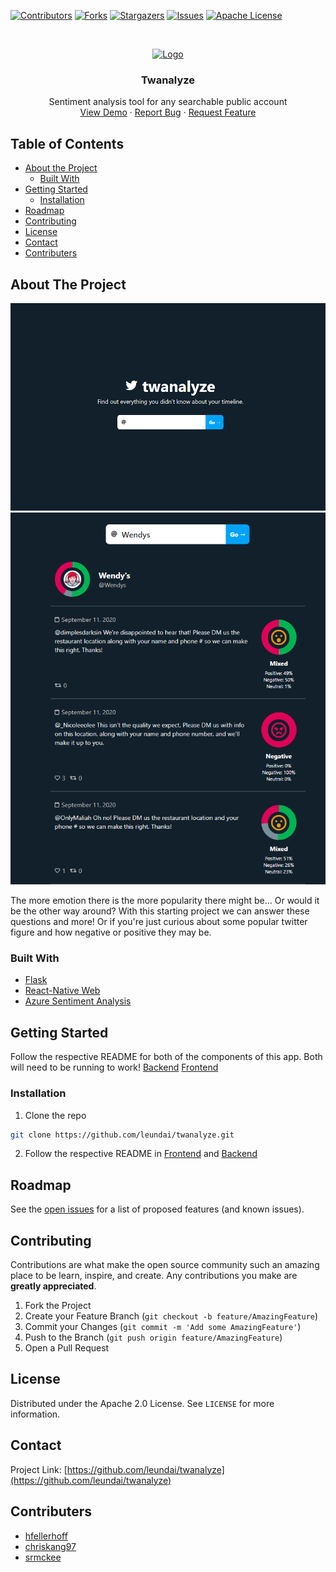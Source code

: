 <!--
*** Thanks for checking out this README Template. If you have a suggestion that would
*** make this better, please fork the repo and create a pull request or simply open
*** an issue with the tag "enhancement".
*** Thanks again! Now go create something AMAZING! :D
***
***
***
*** To avoid retyping too much info. Do a search and replace for the following:
*** github_username, repo_name, twitter_handle, email
-->





<!-- PROJECT SHIELDS -->
<!--
*** I'm using markdown "reference style" links for readability.
*** Reference links are enclosed in brackets [ ] instead of parentheses ( ).
*** See the bottom of this document for the declaration of the reference variables
*** for contributors-url, forks-url, etc. This is an optional, concise syntax you may use.
*** https://www.markdownguide.org/basic-syntax/#reference-style-links
-->
[![Contributors][contributors-shield]][contributors-url]
[![Forks][forks-shield]][forks-url]
[![Stargazers][stars-shield]][stars-url]
[![Issues][issues-shield]][issues-url]
[![Apache License][license-shield]][license-url]



<!-- PROJECT LOGO -->
<br />
<p align="center">
  <a href="https://github.com/leundai/twanalyze">
    <img src="https://twemoji.twitter.com/content/dam/twemoji-twitter/Twitter_Social_Icon_Circle_Color.png.twimg.1920.png" alt="Logo" width="80" height="80">
  </a>

  <h3 align="center">Twanalyze</h3>

  <p align="center">
    Sentiment analysis tool for any searchable public account
    <br />
    <a href="https://twanalyze.netlify.app">View Demo</a>
    ·
    <a href="https://github.com/leundai/twanalyze/issues">Report Bug</a>
    ·
    <a href="https://github.com/leundai/twanalyze/issues">Request Feature</a>
  </p>
</p>



<!-- TABLE OF CONTENTS -->
## Table of Contents

* [About the Project](#about-the-project)
  * [Built With](#built-with)
* [Getting Started](#getting-started)
  * [Installation](#installation)
* [Roadmap](#roadmap)
* [Contributing](#contributing)
* [License](#license)
* [Contact](#contact)
* [Contributers](#contributers)



<!-- ABOUT THE PROJECT -->
## About The Project

[![Twanalyze Screen Shot][product-screenshot]](https://twanalyze.netlify.app/)
[![Sentiment Screen shot][product-screenshot2]](https://twanalyze.netlify.app/)


The more emotion there is the more popularity there might be... Or would it be the other way around? With this starting project we can answer these questions and more! Or if you're just curious about some popular twitter figure and how negative or positive they may be.


### Built With

* [Flask](https://flask.palletsprojects.com/en/1.1.x/)
* [React-Native Web](https://github.com/necolas/react-native-web)
* [Azure Sentiment Analysis](https://github.com/necolas/react-native-web)



<!-- GETTING STARTED -->
## Getting Started

Follow the respective README for both of the components of this app. Both will need to be running to work!
[Backend](https://github.com/Leundai/twanalyze/tree/main/backend)
[Frontend](https://github.com/Leundai/twanalyze/tree/main/frontend)

### Installation

1. Clone the repo
```sh
git clone https://github.com/leundai/twanalyze.git
```
2. Follow the respective README in [Frontend](https://github.com/Leundai/twanalyze/tree/main/frontend) and [Backend](https://github.com/Leundai/twanalyze/tree/main/backend)


<!-- ROADMAP -->
## Roadmap

See the [open issues](https://github.com/leundai/twanalyze/issues) for a list of proposed features (and known issues).



<!-- CONTRIBUTING -->
## Contributing

Contributions are what make the open source community such an amazing place to be learn, inspire, and create. Any contributions you make are **greatly appreciated**.

1. Fork the Project
2. Create your Feature Branch (`git checkout -b feature/AmazingFeature`)
3. Commit your Changes (`git commit -m 'Add some AmazingFeature'`)
4. Push to the Branch (`git push origin feature/AmazingFeature`)
5. Open a Pull Request



<!-- LICENSE -->
## License

Distributed under the Apache 2.0 License. See `LICENSE` for more information.



<!-- CONTACT -->
## Contact

Project Link: [https://github.com/leundai/twanalyze](https://github.com/leundai/twanalyze)



<!-- ACKNOWLEDGEMENTS -->
## Contributers

* [hfellerhoff](https://github.com/hfellerhoff)
* [chriskang97](https://github.com/chriskang97)
* [srmckee](https://github.com/srmckee)





<!-- MARKDOWN LINKS & IMAGES -->
<!-- https://www.markdownguide.org/basic-syntax/#reference-style-links -->
[contributors-shield]: https://img.shields.io/github/contributors/leundai/twanalyze.svg?style=flat-square
[contributors-url]: https://github.com/leundai/twanalyze/graphs/contributors
[forks-shield]: https://img.shields.io/github/forks/leundai/twanalyze.svg?style=flat-square
[forks-url]: https://github.com/Leundai/twanalyze/network/members
[stars-shield]: https://img.shields.io/github/stars/leundai/twanalyze.svg?style=flat-square
[stars-url]: https://github.com/Leundai/twanalyze/stargazers
[issues-shield]: https://img.shields.io/github/issues/leundai/twanalyze.svg?style=flat-square
[issues-url]: https://github.com/Leundai/twanalyze/issues
[license-shield]: https://img.shields.io/github/license/leundai/twanalyze.svg?style=flat-square
[license-url]: https://github.com/Leundai/twanalyze/blob/main/LICENSE
[product-screenshot]: image.png
[product-screenshot2]: screenshot.png
